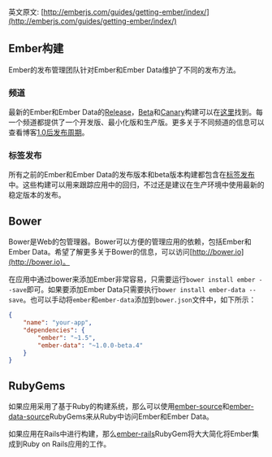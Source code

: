 英文原文: [http://emberjs.com/guides/getting-ember/index/](http://emberjs.com/guides/getting-ember/index/)

## Ember构建

Ember的发布管理团队针对Ember和Ember Data维护了不同的发布方法。

### 频道

最新的Ember和Ember Data的[Release](/builds#/release)，[Beta](/builds#/beta)和[Canary](/builds#/canary)构建可以在[这里](/builds)找到。每一个频道都提供了一个开发版、最小化版和生产版。更多关于不同频道的信息可以查看博客[1.0后发布周期](http://emberjs.com/blog/2013/09/06/new-ember-release-process.html)。

### 标签发布

所有之前的Ember和Ember
Data的发布版本和beta版本构建都包含在[标签发布](/builds#/tagged)中。这些构建可以用来跟踪应用中的回归，不过还是建议在生产环境中使用最新的稳定版本的发布。

## Bower

Bower是Web的包管理器。Bower可以方便的管理应用的依赖，包括Ember和Ember
Data。希望了解更多关于Bower的信息，可以访问[http://bower.io](http://bower.io)。

在应用中通过bower来添加Ember非常容易，只需要运行`bower install ember
--save`即可。如果要添加Ember Data只需要执行`bower install ember-data
--save`。也可以手动将`ember`和`ember-data`添加到`bower.json`文件中，如下所示：

```json
{
	"name": "your-app",
	"dependencies": {
		"ember": "~1.5",
		"ember-data": "~1.0.0-beta.4"
	}
}

```

## RubyGems

如果应用采用了基于Ruby的构建系统，那么可以使用[ember-source](http://rubygems.org/gems/ember-source)和[ember-data-source](http://rubygems.org/gems/ember-data-source)RubyGems来从Ruby中访问Ember和Ember
Data。

如果应用在Rails中进行构建，那么[ember-rails](http://rubygems.org/gems/ember-rails)RubyGem将大大简化将Ember集成到Ruby on Rails应用的工作。

